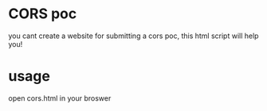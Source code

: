 # CORS poc

you cant create a website for submitting a cors poc, this html script will help you!

# usage

open cors.html in your broswer
